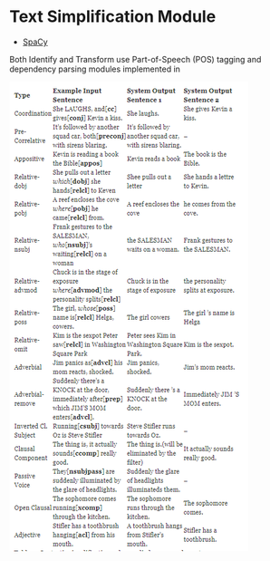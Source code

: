 # Text Simplification Module

* [SpaCy](https://spacy.io)

Both Identify and Transform use Part-of-Speech (POS) tagging and dependency parsing modules implemented in 

![img2](https://github.com/Ishaan28malik/Storyboard-Animations/blob/master/upd/DISNEY.PNG)
